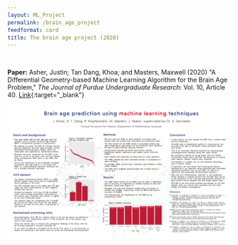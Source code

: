 ```yaml
---
layout: ML_Project
permalink: /brain_age_project
feedformat: card
title: The brain age project (2020)
---
```

<br/>

**Paper:** Asher, Justin; Tan Dang, Khoa; and Masters, Maxwell (2020) "A Differential Geometry-based Machine Learning Algorithm for the Brain Age Problem," *The Journal of Purdue Undergraduate Research*: Vol. 10, Article 40. [Link](https://docs.lib.purdue.edu/jpur/vol10/iss1/40/){:target="_blank"}

<img src="./poster.png" alt="Brain Age Poster">
